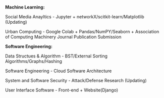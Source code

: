 **Machine Learning:**

Social Media Anayltics - Jupyter + networkX/scitkit-learn/Matplotlib (Updating)

Urban Computing - Google Colab + Pandas/NumPY/Seaborn + Association of Computing Machinery Journal Publication Submission


**Software Engineering:**

Data Structues & Algorithm - BST/External Sorting Algorithms/Graphs/Hashing

Software Engineering - Cloud Software Architecture

System and Software Security - Attack/Defense Research (Updating)

User Interface Software - Front-end + Website(Django)
